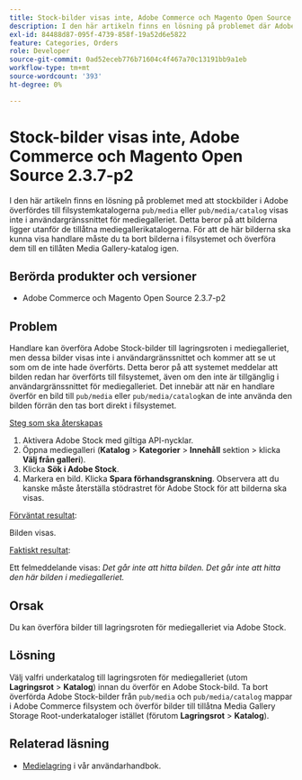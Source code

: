 ```yaml
---
title: Stock-bilder visas inte, Adobe Commerce och Magento Open Source 2.3.7-p2
description: I den här artikeln finns en lösning på problemet där Adobe stockbilder som överförts till filsystemskatalogerna "pub/media" eller "pub/media/catalog" inte visas i användargränssnittet för mediegalleriet. Detta beror på att bilderna ligger utanför de tillåtna mediegallerikatalogerna. För att de här bilderna ska kunna visa handlare måste du ta bort bilderna i filsystemet och överföra dem till en tillåten Media Gallery-katalog igen.
exl-id: 84488d87-095f-4739-858f-19a52d6e5822
feature: Categories, Orders
role: Developer
source-git-commit: 0ad52eceb776b71604c4f467a70c13191bb9a1eb
workflow-type: tm+mt
source-wordcount: '393'
ht-degree: 0%

---
```


# Stock-bilder visas inte, Adobe Commerce och Magento Open Source 2.3.7-p2

I den här artikeln finns en lösning på problemet med att stockbilder i Adobe överfördes till filsystemkatalogerna `pub/media` eller `pub/media/catalog` visas inte i användargränssnittet för mediegalleriet. Detta beror på att bilderna ligger utanför de tillåtna mediegallerikatalogerna. För att de här bilderna ska kunna visa handlare måste du ta bort bilderna i filsystemet och överföra dem till en tillåten Media Gallery-katalog igen.

## Berörda produkter och versioner

* Adobe Commerce och Magento Open Source 2.3.7-p2


## Problem

Handlare kan överföra Adobe Stock-bilder till lagringsroten i mediegalleriet, men dessa bilder visas inte i användargränssnittet och kommer att se ut som om de inte hade överförts. Detta beror på att systemet meddelar att bilden redan har överförts till filsystemet, även om den inte är tillgänglig i användargränssnittet för mediegalleriet. Det innebär att när en handlare överför en bild till `pub/media` eller `pub/media/catalog`kan de inte använda den bilden förrän den tas bort direkt i filsystemet.

<u>Steg som ska återskapas</u>

1. Aktivera Adobe Stock med giltiga API-nycklar.
1. Öppna mediegalleri (**Katalog** > **Kategorier** > **Innehåll** sektion > klicka **Välj från galleri**).
1. Klicka **Sök i Adobe Stock**.
1. Markera en bild. Klicka **Spara förhandsgranskning**. Observera att du kanske måste återställa stödrastret för Adobe Stock för att bilderna ska visas.

<u>Förväntat resultat</u>:

Bilden visas.

<u>Faktiskt resultat</u>:

Ett felmeddelande visas: *Det går inte att hitta bilden. Det går inte att hitta den här bilden i mediegalleriet.*

## Orsak

Du kan överföra bilder till lagringsroten för mediegalleriet via Adobe Stock.

## Lösning

Välj valfri underkatalog till lagringsroten för mediegalleriet (utom **Lagringsrot** > **Katalog**) innan du överför en Adobe Stock-bild.
Ta bort överförda Adobe Stock-bilder från `pub/media` och `pub/media/catalog` mappar i Adobe Commerce filsystem och överför bilder till tillåtna Media Gallery Storage Root-underkataloger istället (förutom **Lagringsrot** > **Katalog**).

## Relaterad läsning

* [Medielagring](https://docs.magento.com/user-guide/v2.3/cms/media-storage.html) i vår användarhandbok.
